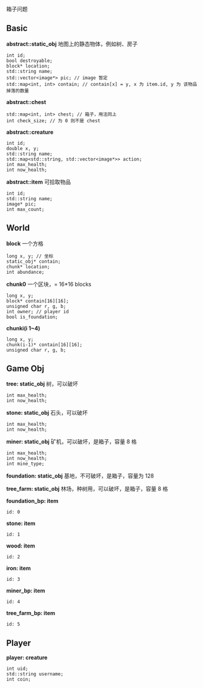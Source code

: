 箱子问题

## Basic

**abstract::static_obj** 地图上的静态物体，例如树、房子

```
int id;
bool destroyable;
block* location;
std::string name;
std::vector<image*> pic; // image 暂定
std::map<int, int> contain; // contain[x] = y, x 为 item.id, y 为 该物品掉落的数量
```

**abstract::chest**

```
std::map<int, int> chest; // 箱子，用法同上
int check_size; // 为 0 则不是 chest
```

**abstract::creature**

```
int id;
double x, y;
std::string name;
std::map<std::string, std::vector<image*>> action;
int max_health;
int now_health;
```

**abstract::item** 可拾取物品

```
int id;
std::string name;
image* pic;
int max_count;
```

## World

**block** 一个方格

```
long x, y; // 坐标
static_obj* contain;
chunk* location;
int abundance;
```

**chunk0** 一个区块，= 16*16 blocks

```
long x, y;
block* contain[16][16];
unsigned char r, g, b;
int owner; // player id
bool is_foundation;
```

**chunki(i 1~4)**

```
long x, y;
chunk(i-1)* contain[16][16];
unsigned char r, g, b;
```

## Game Obj

**tree: static_obj** 树，可以破坏

```
int max_health;
int now_health;
```

**stone: static_obj** 石头，可以破坏

```
int max_health;
int now_health;
```

**miner: static_obj** 矿机，可以破坏，是箱子，容量 8 格

```
int max_health;
int now_health;
int mine_type;
```

**foundation: static_obj** 基地，不可破坏，是箱子，容量为 128

**tree_farm: static_obj** 林场，种树用，可以破坏，是箱子，容量 8 格

**foundation_bp: item**

```
id: 0
```

**stone: item**

```
id: 1
```

**wood: item**

```
id: 2
```

**iron: item**

```
id: 3
```

**miner_bp: item**

```
id: 4
```

**tree_farm_bp: item**

```
id: 5
```

## Player

**player: creature**

```
int uid;
std::string username;
int coin;
```
